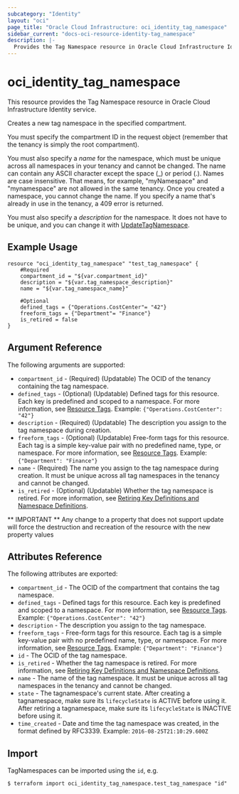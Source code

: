 ```yaml
---
subcategory: "Identity"
layout: "oci"
page_title: "Oracle Cloud Infrastructure: oci_identity_tag_namespace"
sidebar_current: "docs-oci-resource-identity-tag_namespace"
description: |-
  Provides the Tag Namespace resource in Oracle Cloud Infrastructure Identity service
---
```


# oci_identity_tag_namespace
This resource provides the Tag Namespace resource in Oracle Cloud Infrastructure Identity service.

Creates a new tag namespace in the specified compartment.

You must specify the compartment ID in the request object (remember that the tenancy is simply the root
compartment).

You must also specify a *name* for the namespace, which must be unique across all namespaces in your tenancy
and cannot be changed. The name can contain any ASCII character except the space (_) or period (.).
Names are case insensitive. That means, for example, "myNamespace" and "mynamespace" are not allowed
in the same tenancy. Once you created a namespace, you cannot change the name.
If you specify a name that's already in use in the tenancy, a 409 error is returned.

You must also specify a *description* for the namespace.
It does not have to be unique, and you can change it with
[UpdateTagNamespace](https://docs.cloud.oracle.com/iaas/api/#/en/identity/latest/TagNamespace/UpdateTagNamespace).

## Example Usage

```hcl
resource "oci_identity_tag_namespace" "test_tag_namespace" {
	#Required
	compartment_id = "${var.compartment_id}"
	description = "${var.tag_namespace_description}"
	name = "${var.tag_namespace_name}"

	#Optional
	defined_tags = {"Operations.CostCenter"= "42"}
	freeform_tags = {"Department"= "Finance"}
	is_retired = false
}
```

## Argument Reference

The following arguments are supported:

* `compartment_id` - (Required) (Updatable) The OCID of the tenancy containing the tag namespace.
* `defined_tags` - (Optional) (Updatable) Defined tags for this resource. Each key is predefined and scoped to a namespace. For more information, see [Resource Tags](https://docs.cloud.oracle.com/iaas/Content/General/Concepts/resourcetags.htm).  Example: `{"Operations.CostCenter": "42"}` 
* `description` - (Required) (Updatable) The description you assign to the tag namespace during creation.
* `freeform_tags` - (Optional) (Updatable) Free-form tags for this resource. Each tag is a simple key-value pair with no predefined name, type, or namespace. For more information, see [Resource Tags](https://docs.cloud.oracle.com/iaas/Content/General/Concepts/resourcetags.htm).  Example: `{"Department": "Finance"}` 
* `name` - (Required) The name you assign to the tag namespace during creation. It must be unique across all tag namespaces in the tenancy and cannot be changed. 
* `is_retired` - (Optional) (Updatable) Whether the tag namespace is retired. For more information, see [Retiring Key Definitions and Namespace Definitions](https://docs.us-phoenix-1.oraclecloud.com/Content/Identity/Concepts/taggingoverview.htm#Retiring). 


** IMPORTANT **
Any change to a property that does not support update will force the destruction and recreation of the resource with the new property values

## Attributes Reference

The following attributes are exported:

* `compartment_id` - The OCID of the compartment that contains the tag namespace.
* `defined_tags` - Defined tags for this resource. Each key is predefined and scoped to a namespace. For more information, see [Resource Tags](https://docs.cloud.oracle.com/iaas/Content/General/Concepts/resourcetags.htm). Example: `{"Operations.CostCenter": "42"}` 
* `description` - The description you assign to the tag namespace.
* `freeform_tags` - Free-form tags for this resource. Each tag is a simple key-value pair with no predefined name, type, or namespace. For more information, see [Resource Tags](https://docs.cloud.oracle.com/iaas/Content/General/Concepts/resourcetags.htm). Example: `{"Department": "Finance"}` 
* `id` - The OCID of the tag namespace.
* `is_retired` - Whether the tag namespace is retired. For more information, see [Retiring Key Definitions and Namespace Definitions](https://docs.cloud.oracle.com/iaas/Content/Identity/Concepts/taggingoverview.htm#Retiring). 
* `name` - The name of the tag namespace. It must be unique across all tag namespaces in the tenancy and cannot be changed. 
* `state` - The tagnamespace's current state. After creating a tagnamespace, make sure its `lifecycleState` is ACTIVE before using it. After retiring a tagnamespace, make sure its `lifecycleState` is INACTIVE before using it.
* `time_created` - Date and time the tag namespace was created, in the format defined by RFC3339. Example: `2016-08-25T21:10:29.600Z` 

## Import

TagNamespaces can be imported using the `id`, e.g.

```
$ terraform import oci_identity_tag_namespace.test_tag_namespace "id"
```

